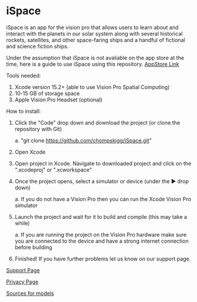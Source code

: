 # iSpace
iSpace is an app for the vision pro that allows users to learn about and interact with the planets in our solar system along with several historical rockets, satellites, and other space-faring ships and a handful of fictional and science fiction ships.

Under the assumption that iSpace is not avaliable on the app store at the time, here is a guide to use iSpace using this repository. 
[AppStore Link](https://apps.apple.com/us/app/ispace-explorer/id6499366504)

Tools needed: 
1. Xcode version 15.2+ (able to use Vision Pro Spatial Computing)
2. 10-15 GB of storage space
3. Apple Vision Pro Headset (optional)

How to install: 
1. Click the "Code" drop down and download the project (or clone the repository with Git)
   
   a. "git clone https://github.com/chompskigg/iSpace.git"
   
3. Open Xcode
4. Open project in Xcode. Navigate to downloaded project and click on the ".xcodeproj" or ".xcworkspace"
5. Once the project opens, select a simulator or device (under the ▶︎ drop down)
   
   a. If you do not have a Vision Pro then you can run the Xcode Vision Pro simulator
   
7. Launch the project and wait for it to build and compile (this may take a while)
   
   a. If you are running the project on the Vision Pro hardware make sure you are connected to the device and have a strong internet connection before building
   
9. Finished! If you have further problems let us know on our support page.

[Support Page](https://projects.nmi.cool/2024/nmc/ispace/support) 

[Privacy Page](https://projects.nmi.cool/2024/nmc/ispace/privacy)

[Sources for models](https://docs.google.com/document/d/1-NUpOEKobdGNJEdYwQac6G8zl5MmdL7FYNdZNSKvXDo/edit?usp=sharing)
